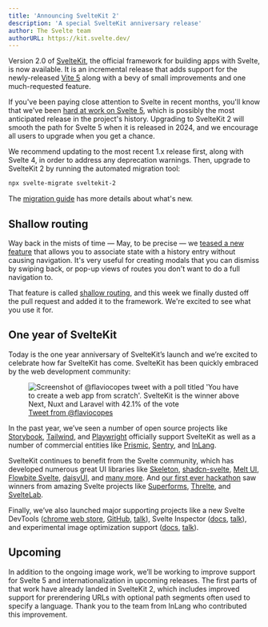 ```yaml
---
title: 'Announcing SvelteKit 2'
description: 'A special SvelteKit anniversary release'
author: The Svelte team
authorURL: https://kit.svelte.dev/
---
```


Version 2.0 of [SvelteKit](https://kit.svelte.dev), the official framework for building apps with Svelte, is now available. It is an incremental release that adds support for the newly-released [Vite 5](https://vitejs.dev/blog/announcing-vite5) along with a bevy of small improvements and one much-requested feature.

If you've been paying close attention to Svelte in recent months, you'll know that we've been [hard at work on Svelte 5](https://svelte-5-preview.vercel.app/docs/introduction), which is possibly the most anticipated release in the project's history. Upgrading to SvelteKit 2 will smooth the path for Svelte 5 when it is released in 2024, and we encourage all users to upgrade when you get a chance.

We recommend updating to the most recent 1.x release first, along with Svelte 4, in order to address any deprecation warnings. Then, upgrade to SvelteKit 2 by running the automated migration tool:

```bash
npx svelte-migrate sveltekit-2
```

The [migration guide](https://kit.svelte.dev/docs/migrating-to-sveltekit-2) has more details about what's new.

## Shallow routing

Way back in the mists of time — May, to be precise — we [teased a new feature](https://www.youtube.com/watch?v=HdkJTOTY-Js) that allows you to associate state with a history entry without causing navigation. It's very useful for creating modals that you can dismiss by swiping back, or pop-up views of routes you don't want to do a full navigation to.

That feature is called [shallow routing](https://kit.svelte.dev/docs/shallow-routing), and this week we finally dusted off the pull request and added it to the framework. We're excited to see what you use it for.

## One year of SvelteKit

Today is the one year anniversary of SvelteKit’s launch and we’re excited to celebrate how far SvelteKit has come. SvelteKit has been quickly embraced by the web development community:

<figure>
	<img alt="Screenshot of @flaviocopes tweet with a poll titled 'You have to create a web app from scratch'. SvelteKit is the winner above Next, Nuxt and Laravel with 42.1% of the vote" src="/media/framework-poll.webp">
	<figcaption><a href="https://twitter.com/flaviocopes/status/1730895911864189299">Tweet from @flaviocopes</a></figcaption>
</figure>

In the past year, we’ve seen a number of open source projects like [Storybook](https://github.com/storybookjs/storybook/blob/next/code/frameworks/sveltekit/README.md), [Tailwind](https://tailwindcss.com/docs/guides/sveltekit), and [Playwright](https://playwright.dev/docs/test-components) officially support SvelteKit as well as a number of commercial entities like [Prismic](https://prismic.io/blog/svelte-sveltekit-tutorial), [Sentry](https://docs.sentry.io/platforms/javascript/guides/sveltekit/), and [InLang](https://inlang.com/m/gerre34r/library-inlang-paraglideJs).

SvelteKit continues to benefit from the Svelte community, which has developed numerous great UI libraries like [Skeleton](https://www.skeleton.dev/), [shadcn-svelte](https://www.shadcn-svelte.com/), [Melt UI](https://melt-ui.com/), [Flowbite Svelte](https://flowbite-svelte.com/), [daisyUI](https://daisyui.com/), and [many more](https://sveltesociety.dev/components#design-systems). And [our first ever hackathon](https://hack.sveltesociety.dev/) saw winners from amazing Svelte projects like [Superforms](https://superforms.rocks/), [Threlte](https://threlte.xyz/), and [SvelteLab](https://www.sveltelab.dev/).

Finally, we’ve also launched major supporting projects like a new Svelte DevTools ([chrome web store](https://chromewebstore.google.com/detail/svelte-devtools/kfidecgcdjjfpeckbblhmfkhmlgecoff), [GitHub](https://github.com/sveltejs/svelte-devtools), [talk](https://www.sveltesummit.com/2023/fall/exploring-svelte-devtools)), Svelte Inspector ([docs](https://github.com/sveltejs/vite-plugin-svelte/blob/main/docs/inspector.md), [talk](https://www.sveltesummit.com/2023/spring/svelte-inspector-update)), and experimental image optimization support ([docs](https://kit.svelte.dev/docs/images), [talk](https://www.sveltesummit.com/2023/fall/enhanced-img)).

## Upcoming

In addition to the ongoing image work, we’ll be working to improve support for Svelte 5 and internationalization in upcoming releases. The first parts of that work have already landed in SvelteKit 2, which includes improved support for prerendering URLs with optional path segments often used to specify a language. Thank you to the team from InLang who contributed this improvement.
